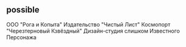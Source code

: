 ## possible

ООО "Рога и Копыта"
Издательство "Чистый Лист"
Космопорт "Черезтерновый Кзвёздный"
Дизайн-студия слишком Известного Персонажа
